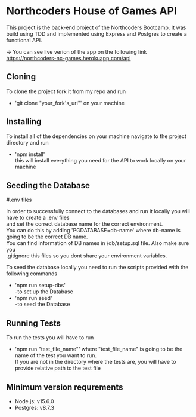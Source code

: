 # Northcoders House of Games API

This project is the back-end project of the Northcoders Bootcamp. It was build using TDD and implemented using Express and  Postgres to create a functional API.

-> You can see live verion of the app on the following link
https://northcoders-nc-games.herokuapp.com/api

## Cloning
To clone the project fork it from my repo and run<br />

* 'git clone "your_fork's_url"' on your machine<br />

## Installing
To install all of the dependencies on your machine navigate to the project directory and run<br />

* 'npm install'<br />
this will install everything you need for the API to work locally on your machine

## Seeding the Database
#.env files

In order to successfully connect to the databases and run it locally you will have to create a .env files <br />and set the correct database name  for the correct environment.<br /> You can do this by adding 'PGDATABASE=db-name' where db-name is going to  be the correct DB name.<br /> You can find information of DB names in /db/setup.sql file. Also make sure you<br /> .gitignore this files so you dont share your environment variables.

To seed the database locally you need to run the scripts provided with the following commands<br />
* 'npm run setup-dbs' <br />
-to set up the Database<br />
* 'npm run seed'<br />
-to seed the Database<br />

## Running Tests
To run the tests you will have to run
* 'npm run "test_file_name"'
where "test_file_name" is going to be the name of the test you want to run.<br />
 If you are not in the directory where the tests are, you will have to provide relative path to the test file

## Minimum version requrements 
* Node.js: v15.6.0
* Postgres: v8.7.3
